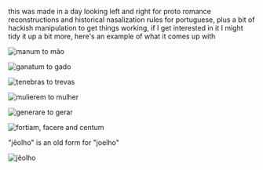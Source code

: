 this was made in a day looking left and right for proto romance reconstructions and historical nasalization rules for portuguese, plus a bit of hackish manipulation to get things working, if I get interested in it I might tidy it up a bit more, here's an example of what it comes up with

![manum to mão](https://media.discordapp.net/attachments/386299658403840029/1029978815327375400/unknown.png)

![ganatum to gado](https://media.discordapp.net/attachments/386299658403840029/1029979468451807253/unknown.png)

![tenebras to trevas](https://media.discordapp.net/attachments/386299658403840029/1029990328343728218/unknown.png)

![mulierem to mulher](https://media.discordapp.net/attachments/386299658403840029/1030170093323296798/unknown.png)

![generare to gerar](https://media.discordapp.net/attachments/386299658403840029/1030184424052109393/unknown.png)

![fortiam, facere and centum](https://media.discordapp.net/attachments/386299658403840029/1030189137761939526/unknown.png)

"jẽolho" is an old form for "joelho"

![jẽolho](https://media.discordapp.net/attachments/386299658403840029/1030261041654939738/unknown.png)
